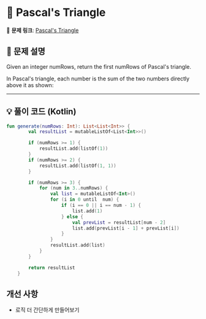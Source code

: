 # 📝 Pascal's Triangle

🔗 **문제 링크**: [Pascal's Triangle](https://leetcode.com/problems/pascals-triangle/description/)

## 📌 문제 설명  

Given an integer numRows, return the first numRows of Pascal's triangle.

In Pascal's triangle, each number is the sum of the two numbers directly above it as shown:

---

## 💡 풀이 코드 (Kotlin)
```kotlin
fun generate(numRows: Int): List<List<Int>> {
        val resultList = mutableListOf<List<Int>>()

        if (numRows >= 1) {
            resultList.add(listOf(1))
        }
        if (numRows >= 2) {
            resultList.add(listOf(1, 1))
        }

        if (numRows >= 3) {
            for (num in 3..numRows) {
                val list = mutableListOf<Int>()
                for (i in 0 until  num) {
                    if (i == 0 || i == num - 1) {
                        list.add(1)
                    } else {
                        val prevList = resultList[num - 2]
                        list.add(prevList[i - 1] + prevList[i])
                    }
                }
                resultList.add(list)
            }
        }

        return resultList
    }
```

## 개선 사항
- 로직 더 간단하게 만들어보기